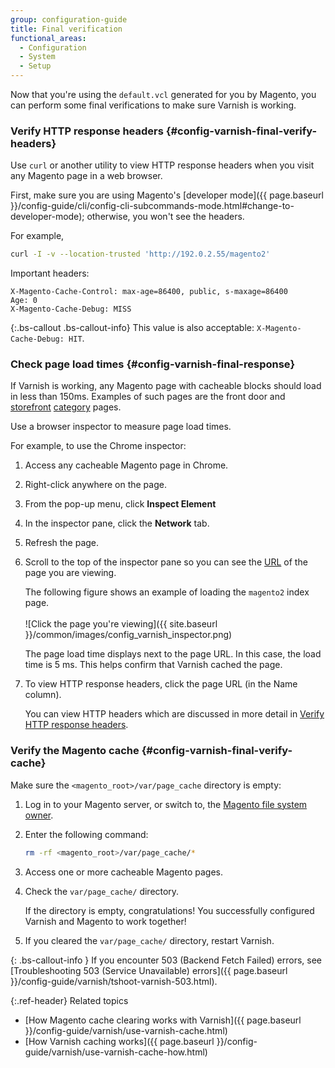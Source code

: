 ```yaml
---
group: configuration-guide
title: Final verification
functional_areas:
  - Configuration
  - System
  - Setup
---
```


Now that you're using the `default.vcl` generated for you by Magento, you can perform some final verifications to make sure Varnish is working.

### Verify HTTP response headers {#config-varnish-final-verify-headers}

Use `curl` or another utility to view HTTP response headers when you visit any Magento page in a web browser.

First, make sure you are using Magento's [developer mode]({{ page.baseurl }}/config-guide/cli/config-cli-subcommands-mode.html#change-to-developer-mode); otherwise, you won't see the headers.

For example,

```bash
curl -I -v --location-trusted 'http://192.0.2.55/magento2'
```

Important headers:

```terminal
X-Magento-Cache-Control: max-age=86400, public, s-maxage=86400
Age: 0
X-Magento-Cache-Debug: MISS
```

{:.bs-callout .bs-callout-info}
This value is also acceptable: `X-Magento-Cache-Debug: HIT`.

### Check page load times {#config-varnish-final-response}

If Varnish is working, any Magento page with cacheable blocks should load in less than 150ms. Examples of such pages are the front door and [storefront](https://glossary.magento.com/storefront) [category](https://glossary.magento.com/category) pages.

Use a browser inspector to measure page load times.

For example, to use the Chrome inspector:

1. Access any cacheable Magento page in Chrome.
1. Right-click anywhere on the page.
1. From the pop-up menu, click **Inspect Element**
1. In the inspector pane, click the **Network** tab.
1. Refresh the page.
1. Scroll to the top of the inspector pane so you can see the [URL](https://glossary.magento.com/url) of the page you are viewing.

   The following figure shows an example of loading the `magento2` index page.<br><br>
   ![Click the page you're viewing]({{ site.baseurl }}/common/images/config_varnish_inspector.png)

   The page load time displays next to the page URL. In this case, the load time is 5 ms. This helps confirm that Varnish cached the page.

1. To view HTTP response headers, click the page URL (in the Name column).

   You can view HTTP headers which are discussed in more detail in [Verify HTTP response headers](#config-varnish-final-verify-headers).

### Verify the Magento cache {#config-varnish-final-verify-cache}

Make sure the `<magento_root>/var/page_cache` directory is empty:

1. Log in to your Magento server, or switch to, the [Magento file system owner](https://glossary.magento.com/magento-file-system-owner).
1. Enter the following command:

   ```bash
   rm -rf <magento_root>/var/page_cache/*
   ```

1. Access one or more cacheable Magento pages.
1. Check the `var/page_cache/` directory.

   If the directory is empty, congratulations! You successfully configured Varnish and Magento to work together!

1. If you cleared the `var/page_cache/` directory, restart Varnish.

{: .bs-callout-info }
If you encounter 503 (Backend Fetch Failed) errors, see [Troubleshooting 503 (Service Unavailable) errors]({{ page.baseurl }}/config-guide/varnish/tshoot-varnish-503.html).

{:.ref-header}
Related topics

*  [How Magento cache clearing works with Varnish]({{ page.baseurl }}/config-guide/varnish/use-varnish-cache.html)
*  [How Varnish caching works]({{ page.baseurl }}/config-guide/varnish/use-varnish-cache-how.html)
